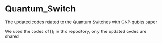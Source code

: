 # Quantum_Switch
The updated codes related to the Quantum Switches with GKP-qubits paper

We used the codes of []; in this repository, only the updated codes are shared
